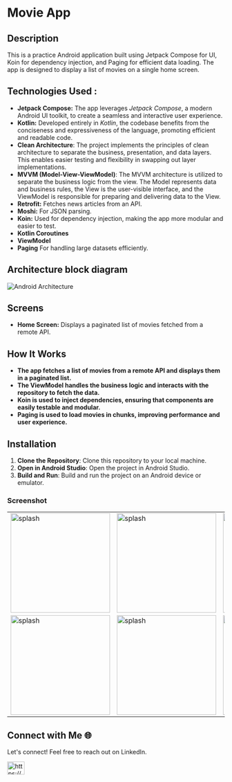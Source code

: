 # Movie App

## Description
This is a practice Android application built using Jetpack Compose for UI, Koin for dependency injection, and Paging for efficient data loading. The app is designed to display a list of movies on a single home screen.


## Technologies Used :
* **Jetpack Compose:** The app leverages *Jetpack Compose*, a modern Android UI toolkit, to create a seamless and interactive user experience.
* **Kotlin:** Developed entirely in *Kotlin*, the codebase benefits from the conciseness and expressiveness of the language, promoting efficient and readable code.
* **Clean Architecture**: The project implements the principles of clean architecture to separate the business, presentation, and data layers. This enables easier testing and flexibility in swapping out layer implementations.
* **MVVM (Model-View-ViewModel)**: The MVVM architecture is utilized to separate the business logic from the view. The Model represents data and business rules, the View is the user-visible interface, and the ViewModel is responsible for preparing and delivering data to the View.
* **Retrofit:** Fetches news articles from an API.
* **Moshi:** For JSON parsing.
* **Koin:** Used for dependency injection, making the app more modular and easier to test.
* **Kotlin Coroutines**
* **ViewModel**
* **Paging** For handling large datasets efficiently.


## Architecture block diagram
![Android Architecture](https://github.com/lofcoding/AndroidArchitectureSample/assets/109604722/ed29d956-1154-4518-9107-e4e1a34b4a35)


## Screens
* **Home Screen:** Displays a paginated list of movies fetched from a remote API.


## How It Works

* **The app fetches a list of movies from a remote API and displays them in a paginated list.**
* **The ViewModel handles the business logic and interacts with the repository to fetch the data.**
* **Koin is used to inject dependencies, ensuring that components are easily testable and modular.**
* **Paging is used to load movies in chunks, improving performance and user experience.**

## Installation
1. **Clone the Repository**: Clone this repository to your local machine.
2. **Open in Android Studio**: Open the project in Android Studio.
3. **Build and Run**: Build and run the project on an Android device or emulator.


### Screenshot
<table>
  <tr>
    <td><img src="https://github.com/user-attachments/assets/c5ce71d0-1251-4df9-b90e-386a3ce68a96" alt="splash" width="230"></td>
     <td><img src="https://github.com/user-attachments/assets/db05745d-65a9-47e0-b1aa-d2f5a0699e63" alt="splash" width="230"></td>
      <td><img src="https://github.com/user-attachments/assets/ffde3125-563a-499a-896f-5d12f81844ae" alt="splash" width="230"></td>
  </tr>
   <tr>
       <td><img src="https://github.com/user-attachments/assets/addce4e4-6309-4370-9084-352da5df6d5a" alt="splash" width="230"></td>
     <td><img src="https://github.com/user-attachments/assets/197ba29f-955b-41c1-bc1a-2e518fc28422" alt="splash" width="230"></td>
       <td><img src="https://github.com/user-attachments/assets/60a8ad24-167e-49f7-88d5-0273042a9919" alt="splash" width="230"></td>
  </tr>
</table>


## Connect with Me 🌐
Let's connect! Feel free to reach out on LinkedIn.
<p align="left">
<a href="https://www.linkedin.com/in/ahmed-gamal-ramadan/" target="blank"><img align="center" src="https://raw.githubusercontent.com/rahuldkjain/github-profile-readme-generator/master/src/images/icons/Social/linked-in-alt.svg" alt="https://www.linkedin.com/in/ahmed-gamal-97509328a/" height="30" width="40" /></a>
</p>

